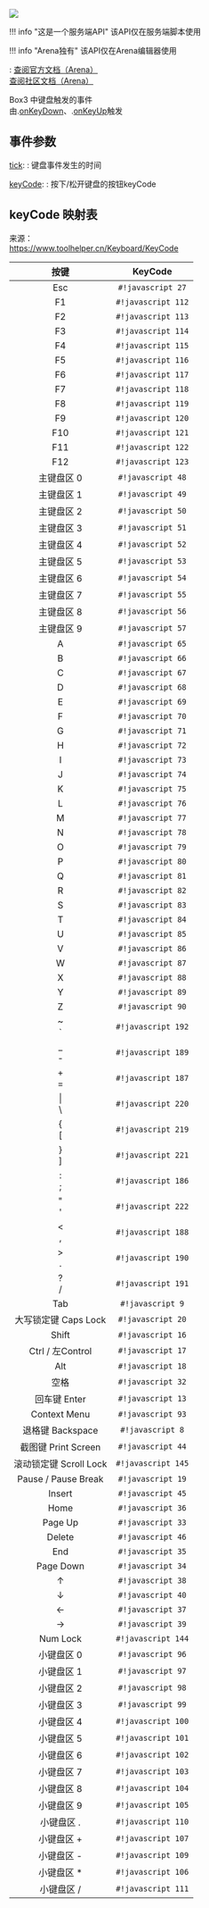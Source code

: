 <a href="https://github.com/qndm"><img src="https://img.shields.io/badge/%E8%B4%A1%E7%8C%AE%E8%80%85-qndm-blue"></img></a>

!!! info "这是一个服务端API"
    该API仅在服务端脚本使用

!!! info "Arena独有"
    该API仅在Arena编辑器使用

:   [查阅官方文档（Arena）](https://box3.yuque.com/staff-khn556/wupvz3/su9rkpkv6yte84s8)  
    [查阅社区文档（Arena）](https://www.yuque.com/box3lab/api/rgssolkr068w0fy9#anWjP)


Box3 中键盘触发的事件  
由[](GameWorld).[onKeyDown](event)、[](GameWorld).[onKeyUp](event)触发

## 事件参数
[tick](property): [](number)
:   键盘事件发生的时间

[keyCode](property): [](number)
:   按下/松开键盘的按钮keyCode

## keyCode 映射表
来源：  
<https://www.toolhelper.cn/Keyboard/KeyCode>  

| 按键 | KeyCode |
| :-: | :-: |
| Esc | `#!javascript 27` |
| F1 | `#!javascript 112` |
| F2 | `#!javascript 113` |
| F3 | `#!javascript 114` |
| F4 | `#!javascript 115` |
| F5 | `#!javascript 116` |
| F6 | `#!javascript 117` |
| F7 | `#!javascript 118` |
| F8 | `#!javascript 119` |
| F9 | `#!javascript 120` |
| F10 | `#!javascript 121` |
| F11 | `#!javascript 122` |
| F12 | `#!javascript 123` |
| 主键盘区 0 | `#!javascript 48` |
| 主键盘区 1 | `#!javascript 49` |
| 主键盘区 2 | `#!javascript 50` |
| 主键盘区 3 | `#!javascript 51` |
| 主键盘区 4 | `#!javascript 52` |
| 主键盘区 5 | `#!javascript 53` |
| 主键盘区 6 | `#!javascript 54` |
| 主键盘区 7 | `#!javascript 55` |
| 主键盘区 8 | `#!javascript 56` |
| 主键盘区 9 | `#!javascript 57` |
| A | `#!javascript 65` |
| B | `#!javascript 66` |
| C | `#!javascript 67` |
| D | `#!javascript 68` |
| E | `#!javascript 69` |
| F | `#!javascript 70` |
| G | `#!javascript 71` |
| H | `#!javascript 72` |
| I | `#!javascript 73` |
| J | `#!javascript 74` |
| K | `#!javascript 75` |
| L | `#!javascript 76` |
| M | `#!javascript 77` |
| N | `#!javascript 78` |
| O | `#!javascript 79` |
| P | `#!javascript 80` |
| Q | `#!javascript 81` |
| R | `#!javascript 82` |
| S | `#!javascript 83` |
| T | `#!javascript 84` |
| U | `#!javascript 85` |
| V | `#!javascript 86` |
| W | `#!javascript 87` |
| X | `#!javascript 88` |
| Y | `#!javascript 89` |
| Z | `#!javascript 90` |
| ~<br>\` | `#!javascript 192` |
| _<br>- | `#!javascript 189` |
| +<br>= | `#!javascript 187` |
| \|<br>\\ | `#!javascript 220` |
| {<br>[ | `#!javascript 219` |
| }<br>] | `#!javascript 221` |
| :<br>; | `#!javascript 186` |
| "<br>' | `#!javascript 222` |
| <<br>, | `#!javascript 188` |
| ><br>. | `#!javascript 190` |
| ?<br>/ | `#!javascript 191` |
| Tab | `#!javascript 9` |
| 大写锁定键 Caps Lock | `#!javascript 20` |
| Shift | `#!javascript 16` |
| Ctrl / 左Control | `#!javascript 17` |
| Alt | `#!javascript 18` |
| 空格 | `#!javascript 32` |
| 回车键 Enter | `#!javascript 13` |
| Context Menu | `#!javascript 93` |
| 退格键 Backspace | `#!javascript 8` |
| 截图键 Print Screen | `#!javascript 44` |
| 滚动锁定键 Scroll Lock | `#!javascript 145` |
| Pause / Pause Break | `#!javascript 19` |
| Insert | `#!javascript 45` |
| Home | `#!javascript 36` |
| Page Up | `#!javascript 33` |
| Delete | `#!javascript 46` |
| End | `#!javascript 35` |
| Page Down | `#!javascript 34` |
| ↑ | `#!javascript 38` |
| ↓ | `#!javascript 40` |
| ← | `#!javascript 37` |
| → | `#!javascript 39` |
| Num Lock | `#!javascript 144` |
| 小键盘区 0 | `#!javascript 96` |
| 小键盘区 1 | `#!javascript 97` |
| 小键盘区 2 | `#!javascript 98` |
| 小键盘区 3 | `#!javascript 99` |
| 小键盘区 4 | `#!javascript 100` |
| 小键盘区 5 | `#!javascript 101` |
| 小键盘区 6 | `#!javascript 102` |
| 小键盘区 7 | `#!javascript 103` |
| 小键盘区 8 | `#!javascript 104` |
| 小键盘区 9 | `#!javascript 105` |
| 小键盘区 . | `#!javascript 110` |
| 小键盘区 + | `#!javascript 107` |
| 小键盘区 - | `#!javascript 109` |
| 小键盘区 * | `#!javascript 106` |
| 小键盘区 / | `#!javascript 111` |